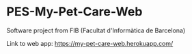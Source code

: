 # PES-My-Pet-Care-Web
Software project from FIB (Facultat d'Informàtica de Barcelona)

Link to web app: <https://my-pet-care-web.herokuapp.com/>
